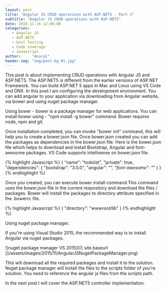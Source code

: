 ```yaml
---
layout: post
title: "Angular JS CRUD operations with ASP.NET5 - Part 1"
subtitle: "Angular JS CRUD operations with ASP.NET5"
date: 2015-11-16 12:00:00
categories: 
   - Angular JS
   - ASP.NET5
   - Unit Testing
   - Code coverage
   - Javascript
author:     "Anuraj"
header-img: "img/post-bg-01.jpg"
---
```

This post is about implementing CRUD operations with Angular JS and ASP.NET5. The ASP.NET5 is different from the earlier versions of ASP.NET Framework. You can build ASP.NET 5 apps in Mac and Linux using VS Code and DNX. In this post I am configuring the development environment. You can add angular to your application via downloading from Angular website, via bower and using nuget package manager.

Using bower - bower is a package manager for web applications. You can install bower using - "npm install -g bower" command. Bower requires node, npm and git.

Once installation completed, you can invoke "bower init" command, this will help you to create a bower.json file. Once bower.json created you can add the packages as dependencies in the bower.json file. Here is the bower.json file which helps to download and install Bootstrap, Angular and font-awesome packages. VS Code supports intellisense on bower.json file.

{% highlight Javascript %}
{
  "name": "todolist",
  "private": true,
  "dependencies": {
    "bootstrap": "3.0.0",
    "angular": "*",
    "font-awesome": "*"
  }
}
{% endhighlight %}

Once you created, you can execute bower install command.This command uses the bower.json file in the current respository and download the files / packages. Bower will install the packages to directory attribute specified in the .bowerrc file.

{% highlight Javascript %}
{
  "directory": "wwwroot/lib"
}
{% endhighlight %}

Using nuget package manager.

If you're using Visual Studio 2015, the recommended way is to install Angular via nuget packages. 

![nuget package manager VS 2015]({{ site.baseurl }}/assets/images/2015/11/AngularJSNugetPackageManager.png)

This will download all the required packages and install it to the solution. Nuget package manager will install the files to the scripts folder of you're solution. You need to reference the angular js files from the scripts path.

In the next post I will cover the ASP.NET5 controller implementation.
